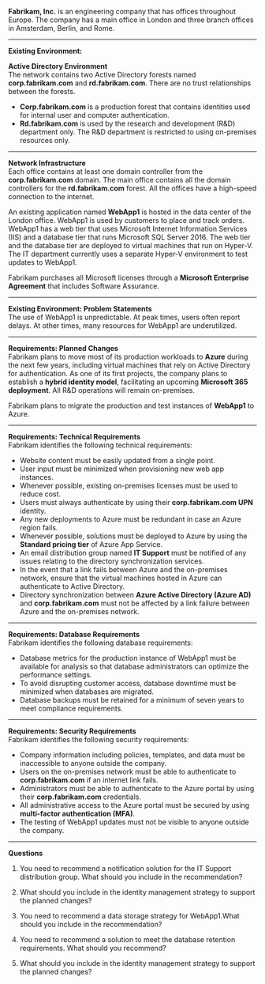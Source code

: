 **Fabrikam, Inc.** is an engineering company that has offices throughout Europe. The company has a main office in London and three branch offices in Amsterdam, Berlin, and Rome.

---

**Existing Environment:**

**Active Directory Environment**  
The network contains two Active Directory forests named **corp.fabrikam.com** and **rd.fabrikam.com**. There are no trust relationships between the forests.

- **Corp.fabrikam.com** is a production forest that contains identities used for internal user and computer authentication.
- **Rd.fabrikam.com** is used by the research and development (R&D) department only. The R&D department is restricted to using on-premises resources only.

---

**Network Infrastructure**  
Each office contains at least one domain controller from the **corp.fabrikam.com** domain. The main office contains all the domain controllers for the **rd.fabrikam.com** forest. All the offices have a high-speed connection to the internet.

An existing application named **WebApp1** is hosted in the data center of the London office. WebApp1 is used by customers to place and track orders. WebApp1 has a web tier that uses Microsoft Internet Information Services (IIS) and a database tier that runs Microsoft SQL Server 2016. The web tier and the database tier are deployed to virtual machines that run on Hyper-V. The IT department currently uses a separate Hyper-V environment to test updates to WebApp1.

Fabrikam purchases all Microsoft licenses through a **Microsoft Enterprise Agreement** that includes Software Assurance.

---

**Existing Environment: Problem Statements**  
The use of WebApp1 is unpredictable. At peak times, users often report delays. At other times, many resources for WebApp1 are underutilized.

---

**Requirements: Planned Changes**  
Fabrikam plans to move most of its production workloads to **Azure** during the next few years, including virtual machines that rely on Active Directory for authentication. As one of its first projects, the company plans to establish a **hybrid identity model**, facilitating an upcoming **Microsoft 365 deployment**. All R&D operations will remain on-premises.

Fabrikam plans to migrate the production and test instances of **WebApp1** to Azure.

---

**Requirements: Technical Requirements**  
Fabrikam identifies the following technical requirements:

- Website content must be easily updated from a single point.
- User input must be minimized when provisioning new web app instances.
- Whenever possible, existing on-premises licenses must be used to reduce cost.
- Users must always authenticate by using their **corp.fabrikam.com UPN** identity.
- Any new deployments to Azure must be redundant in case an Azure region fails.
- Whenever possible, solutions must be deployed to Azure by using the **Standard pricing tier** of Azure App Service.
- An email distribution group named **IT Support** must be notified of any issues relating to the directory synchronization services.
- In the event that a link fails between Azure and the on-premises network, ensure that the virtual machines hosted in Azure can authenticate to Active Directory.
- Directory synchronization between **Azure Active Directory (Azure AD)** and **corp.fabrikam.com** must not be affected by a link failure between Azure and the on-premises network.

---

**Requirements: Database Requirements**  
Fabrikam identifies the following database requirements:

- Database metrics for the production instance of WebApp1 must be available for analysis so that database administrators can optimize the performance settings.
- To avoid disrupting customer access, database downtime must be minimized when databases are migrated.
- Database backups must be retained for a minimum of seven years to meet compliance requirements.

---

**Requirements: Security Requirements**  
Fabrikam identifies the following security requirements:

- Company information including policies, templates, and data must be inaccessible to anyone outside the company.
- Users on the on-premises network must be able to authenticate to **corp.fabrikam.com** if an internet link fails.
- Administrators must be able to authenticate to the Azure portal by using their **corp.fabrikam.com** credentials.
- All administrative access to the Azure portal must be secured by using **multi-factor authentication (MFA)**.
- The testing of WebApp1 updates must not be visible to anyone outside the company.

---

**Questions** 
1. You need to recommend a notification solution for the IT Support distribution group. What should you include in the recommendation?



2. What should you include in the identity management strategy to support the planned changes?



3. You need to recommend a data storage strategy for WebApp1.What should you include in the recommendation?



4. You need to recommend a solution to meet the database retention requirements. What should you recommend?



5. What should you include in the identity management strategy to support the planned changes?